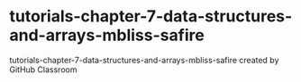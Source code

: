 # tutorials-chapter-7-data-structures-and-arrays-mbliss-safire
tutorials-chapter-7-data-structures-and-arrays-mbliss-safire created by GitHub Classroom

